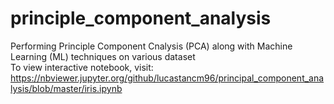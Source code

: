 # principle_component_analysis
Performing Principle Component Cnalysis (PCA) along with Machine Learning (ML) techniques on various dataset <br>
To view interactive notebook, visit: https://nbviewer.jupyter.org/github/lucastancm96/principal_component_analysis/blob/master/iris.ipynb
